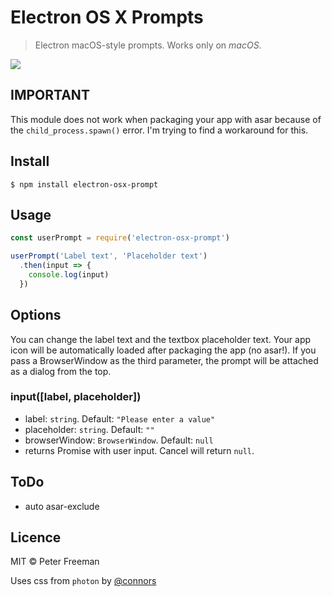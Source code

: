 # Electron OS X Prompts

> Electron macOS-style prompts. Works only on _macOS_.

<img src="https://i.imgur.com/rS6Dncv.png">


## IMPORTANT
This module does not work when packaging your app with asar because of the `child_process.spawn()` error. I'm trying to find a workaround for this.

## Install
```
$ npm install electron-osx-prompt
```

## Usage

```js
const userPrompt = require('electron-osx-prompt')

userPrompt('Label text', 'Placeholder text')
  .then(input => {
    console.log(input)
  })
```

## Options
You can change the label text and the textbox placeholder text.
Your app icon will be automatically loaded after packaging the app (no asar!).
If you pass a BrowserWindow as the third parameter, the prompt will be attached as a dialog from the top.

### input([label, placeholder])
- label: `string`. Default: `"Please enter a value"`
- placeholder: `string`. Default: `""`
- browserWindow: `BrowserWindow`. Default: `null`
- returns Promise with user input. Cancel will return `null`.

## ToDo
- auto asar-exclude

## Licence
MIT © Peter Freeman

Uses css from `photon` by [@connors](https://github.com/connors)
